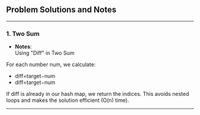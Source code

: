 ## Problem Solutions and Notes

---

### 1. **Two Sum**
- **Notes**:  
Using "Diff" in Two Sum

For each number num, we calculate:
- diff=target−num
- diff=target−num

If diff is already in our hash map, we return the indices. This avoids nested loops and makes the solution efficient (O(n) time). 

---

